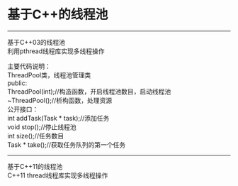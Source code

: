 # 基于C++的线程池

----------------  
基于C++03的线程池  
利用pthread线程库实现多线程操作  

主要代码说明：  
ThreadPool类，线程池管理类  
public:  
ThreadPool(int);//构造函数，开启线程池数目，启动线程池  
~ThreadPool();//析构函数，处理资源  
公开接口：  
int addTask(Task * task);//添加任务  
void stop();//停止线程池  
int size();//任务数目  
Task * take();//获取任务队列的第一个任务  

----------------  
基于C++11的线程池  
C++11 thread线程库实现多线程操作  



